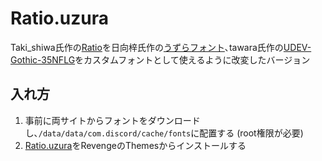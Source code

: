 # Ratio.uzura
Taki_shiwa氏作の[Ratio](https://github.com/TakiShiwa/Themes/tree/main/Ratio/Vendetta)を日向梓氏作の[うずらフォント](http://azukifont.com/font/uzura.html)､tawara氏作の[UDEV-Gothic-35NFLG](https://github.com/yuru7/udev-gothic)をカスタムフォントとして使えるように改変したバージョン

## 入れ方
1. 事前に両サイトからフォントをダウンロードし､`/data/data/com.discord/cache/fonts`に配置する (root権限が必要)
2. [Ratio.uzura](https://raw.githubusercontent.com/k2angel/Ratio.uzura/main/Ratio.json)をRevengeのThemesからインストールする
